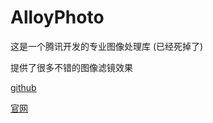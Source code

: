 # AlloyPhoto

这是一个腾讯开发的专业图像处理库 (已经死掉了)


提供了很多不错的图像滤镜效果


[github](https://github.com/AlloyTeam/AlloyImage)

[官网](http://alloyteam.github.io/AlloyPhoto/docs.html#mutiThread)